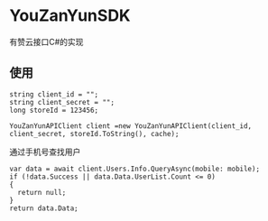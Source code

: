 # YouZanYunSDK
有赞云接口C#的实现

## 使用

```
string client_id = "";
string client_secret = "";
long storeId = 123456;

YouZanYunAPIClient client =new YouZanYunAPIClient(client_id, client_secret, storeId.ToString(), cache);
```
通过手机号查找用户
```
var data = await client.Users.Info.QueryAsync(mobile: mobile);
if (!data.Success || data.Data.UserList.Count <= 0)
{
  return null;
}
return data.Data;
```
